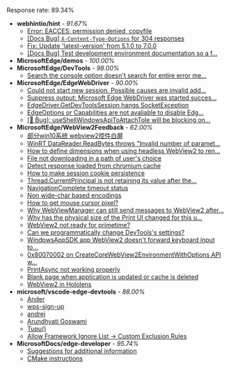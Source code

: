 Response rate: 89.34%

* **webhintio/hint** - _91.67%_
  * [Error: EACCES: permission denied, copyfile](https://github.com/webhintio/hint/issues/5432)
  * [[Docs Bug] `X-Content-Type-Options` for 304 responses](https://github.com/webhintio/hint/issues/5417)
  * [Fix: Update 'latest-version' from 5.1.0 to 7.0.0](https://github.com/webhintio/hint/pull/5471)
  * [[Docs Bug] Test development environment documentation so a f...](https://github.com/webhintio/hint/issues/5404)
* **MicrosoftEdge/demos** - _100.00%_
* **MicrosoftEdge/DevTools** - _98.00%_
  * [Search the console option doesn't search for entire error me...](https://github.com/MicrosoftEdge/DevTools/issues/148)
* **MicrosoftEdge/EdgeWebDriver** - _90.00%_
  * [Could not start new session. Possible causes are invalid add...](https://github.com/MicrosoftEdge/EdgeWebDriver/issues/83)
  * [Suppress output: Microsoft Edge WebDriver was started succes...](https://github.com/MicrosoftEdge/EdgeWebDriver/issues/82)
  * [EdgeDriver.GetDevToolsSession hangs SocketException](https://github.com/MicrosoftEdge/EdgeWebDriver/issues/65)
  * [EdgeOptions or Capabilities are not avaliable to disable Edg...](https://github.com/MicrosoftEdge/EdgeWebDriver/issues/61)
  * [[🐛 Bug]: useShellWindowsApiToAttachToIe will be blocking on...](https://github.com/MicrosoftEdge/EdgeWebDriver/issues/34)
* **MicrosoftEdge/WebView2Feedback** - _62.00%_
  * [部分win10系统 webview2控件白屏](https://github.com/MicrosoftEdge/WebView2Feedback/issues/3455)
  * [WinRT DataReader.ReadBytes throws "Invalid number of paramet...](https://github.com/MicrosoftEdge/WebView2Feedback/issues/3454)
  * [How to define dimensions when using headless WebView2 to ren...](https://github.com/MicrosoftEdge/WebView2Feedback/issues/3453)
  * [File not downloading in a path of user's choice](https://github.com/MicrosoftEdge/WebView2Feedback/issues/3452)
  * [Detect response loaded from chromium cache](https://github.com/MicrosoftEdge/WebView2Feedback/issues/3448)
  * [How to make session cookie persistence](https://github.com/MicrosoftEdge/WebView2Feedback/issues/3444)
  * [Thread.CurrentPrincipal is not retaining its value after the...](https://github.com/MicrosoftEdge/WebView2Feedback/issues/3443)
  * [NavigationComplete timeout status](https://github.com/MicrosoftEdge/WebView2Feedback/issues/3442)
  * [Non wide-char based encodings](https://github.com/MicrosoftEdge/WebView2Feedback/issues/3423)
  * [How to get mouse cursor pixel?](https://github.com/MicrosoftEdge/WebView2Feedback/issues/3415)
  * [Why WebViewManager can still send messages to WebView2 after...](https://github.com/MicrosoftEdge/WebView2Feedback/issues/3450)
  * [Why has the physical size of the Print UI changed for this u...](https://github.com/MicrosoftEdge/WebView2Feedback/issues/3447)
  * [WebView2 not ready for primetime?](https://github.com/MicrosoftEdge/WebView2Feedback/issues/3445)
  * [Can we programmatically change DevTools's settings?](https://github.com/MicrosoftEdge/WebView2Feedback/issues/3441)
  * [WindpwsAppSDK app WebView2 doesn't forward keyboard input to...](https://github.com/MicrosoftEdge/WebView2Feedback/issues/3438)
  * [0x80070002 on CreateCoreWebView2EnvironmentWithOptions API w...](https://github.com/MicrosoftEdge/WebView2Feedback/issues/3437)
  * [PrintAsync not working properly](https://github.com/MicrosoftEdge/WebView2Feedback/issues/3421)
  * [Blank page when application is updated or cache is deleted](https://github.com/MicrosoftEdge/WebView2Feedback/issues/3412)
  * [WebView2 in Hololens](https://github.com/MicrosoftEdge/WebView2Feedback/issues/3410)
* **microsoft/vscode-edge-devtools** - _88.00%_
  * [Ander ](https://github.com/microsoft/vscode-edge-devtools/issues/1485)
  * [wps-sign-up](https://github.com/microsoft/vscode-edge-devtools/issues/1484)
  * [andrej](https://github.com/microsoft/vscode-edge-devtools/issues/1483)
  * [Arundhyati Goswami](https://github.com/microsoft/vscode-edge-devtools/issues/1482)
  * [Tupu()](https://github.com/microsoft/vscode-edge-devtools/issues/1481)
  * [Allow Framework Ignore List -> Custom Exclusion Rules](https://github.com/microsoft/vscode-edge-devtools/issues/1480)
* **MicrosoftDocs/edge-developer** - _95.74%_
  * [Suggestions for additional information](https://github.com/MicrosoftDocs/edge-developer/issues/2578)
  * [CMake instructions](https://github.com/MicrosoftDocs/edge-developer/issues/2577)